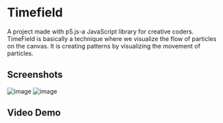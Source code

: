 # Timefield

A project made with p5.js-a JavaScript library for creative coders. <br>
TimeField is basically a technique where we visualize the flow of particles on the canvas.
It is creating patterns by visualizing the movement of particles.

## Screenshots

![image](https://github.com/Svrajj/TimeField/assets/74090764/3b25c361-f5b0-46b0-a97f-099eb6ca394f)
![image](https://github.com/Svrajj/TimeField/assets/74090764/222f5d9b-c6f8-44ba-b5ab-42b73dfdcf5b)

## Video Demo



